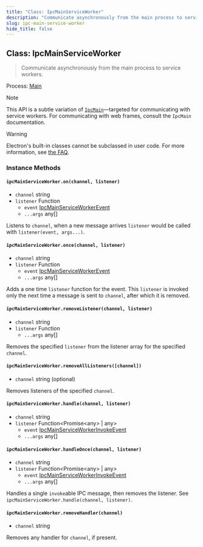 ```yaml
---
title: "Class: IpcMainServiceWorker"
description: "Communicate asynchronously from the main process to service workers."
slug: ipc-main-service-worker
hide_title: false
---
```


## Class: IpcMainServiceWorker

> Communicate asynchronously from the main process to service workers.

Process: [Main](../glossary.md#main-process)

> [!NOTE]
> This API is a subtle variation of [`IpcMain`](ipc-main.md)—targeted for
> communicating with service workers. For communicating with web frames,
> consult the `IpcMain` documentation.

<!-- TODO(samuelmaddock): refactor doc gen to allow generics to reduce duplication -->

> [!WARNING]
> Electron's built-in classes cannot be subclassed in user code.
> For more information, see [the FAQ](../faq.md#class-inheritance-does-not-work-with-electron-built-in-modules).

### Instance Methods

#### `ipcMainServiceWorker.on(channel, listener)`

* `channel` string
* `listener` Function
  * `event` [IpcMainServiceWorkerEvent][ipc-main-service-worker-event]
  * `...args` any[]

Listens to `channel`, when a new message arrives `listener` would be called with
`listener(event, args...)`.

#### `ipcMainServiceWorker.once(channel, listener)`

* `channel` string
* `listener` Function
  * `event` [IpcMainServiceWorkerEvent][ipc-main-service-worker-event]
  * `...args` any[]

Adds a one time `listener` function for the event. This `listener` is invoked
only the next time a message is sent to `channel`, after which it is removed.

#### `ipcMainServiceWorker.removeListener(channel, listener)`

* `channel` string
* `listener` Function
  * `...args` any[]

Removes the specified `listener` from the listener array for the specified
`channel`.

#### `ipcMainServiceWorker.removeAllListeners([channel])`

* `channel` string (optional)

Removes listeners of the specified `channel`.

#### `ipcMainServiceWorker.handle(channel, listener)`

* `channel` string
* `listener` Function\<Promise\<any\> | any\>
  * `event` [IpcMainServiceWorkerInvokeEvent][ipc-main-service-worker-invoke-event]
  * `...args` any[]

#### `ipcMainServiceWorker.handleOnce(channel, listener)`

* `channel` string
* `listener` Function\<Promise\<any\> | any\>
  * `event` [IpcMainServiceWorkerInvokeEvent][ipc-main-service-worker-invoke-event]
  * `...args` any[]

Handles a single `invoke`able IPC message, then removes the listener. See
`ipcMainServiceWorker.handle(channel, listener)`.

#### `ipcMainServiceWorker.removeHandler(channel)`

* `channel` string

Removes any handler for `channel`, if present.

[ipc-main-service-worker-event]:../api/structures/ipc-main-service-worker-event.md
[ipc-main-service-worker-invoke-event]:../api/structures/ipc-main-service-worker-invoke-event.md
